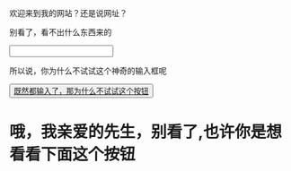 <html>
    <head>
        <meta charset="UTF-8">
        <meta name="viewport" content="width=device-width, initial-scale=1.0">
        <style>
        .backgd{
            width: 100%;
            height: 100%;
            position: fixed;
            z-index: 0;
            animation: backgrd 20s 0s linear infinite;
        }
            @keyframes backgrd {
            10%{
                background-image: url(https://img1.baidu.com/it/u=2929710579,3996007340&fm=253&fmt=auto&app=120&f=JPEG?w=1422&h=800);
                width: 100%;
                height: 100%;
                background-size: 100% 100%;
        </style>
    </head>
    <body>
        <p>欢迎来到我的网站？还是说网址？</p>
        <div>
            <p>别看了，看不出什么东西来的</p>
            <input type="text">
            <p>所以说，你为什么不试试这个神奇的输入框呢</p>
            <button><a href="https://c-ssl.duitang.com/uploads/item/202006/15/20200615122238_vrhsm.jpg">既然都输入了，那为什么不试试这个按钮</a></button>
            <h1>
                哦，我亲爱的先生，别看了,也许你是想看看下面这个按钮
            </h1>
        </div>
    </body>
</html>


